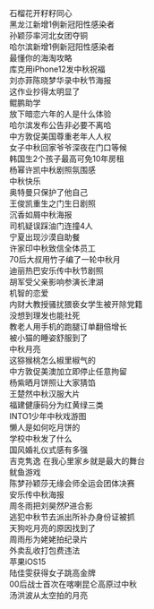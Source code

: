 石榴花开籽籽同心  
黑龙江新增1例新冠阳性感染者  
孙颖莎率河北女团夺铜  
哈尔滨新增1例新冠阳性感染者  
最懂你的海淘攻略  
库克用iPhone12发中秋祝福  
刘亦菲陈晓梦华录中秋节海报  
这作业抄得太明显了  
鲲鹏助学  
放下暗恋六年的人是什么体验  
哈尔滨发布公告非必要不离哈  
中方敦促美国尊重老年人人权  
女子中秋回家爷爷深夜在门口等候  
韩国生2个孩子最高可免10年房租  
杨幂许凯中秋剧照氛围感  
中秋快乐  
奥特曼只保护了他自己  
王俊凯重生之门生日剧照  
沉香如屑中秋海报  
司机疑误踩油门连撞4人  
宁夏出现沙漠自助餐  
许家印中秋致信全体员工  
70后大叔用竹子编了一轮中秋月  
迪丽热巴安乐传中秋节剧照  
胡军受父亲影响参演长津湖  
机智的恋爱  
内财大教授骚扰猥亵女学生被开除党籍  
没想到理发也能社死  
教老人用手机的跑腿订单翻倍增长  
被小猫的睡姿舒服到了  
中秋月亮  
这猕猴桃怎么椒里椒气的  
中方敦促美澳加立即停止任意拘留  
杨紫晒月饼照让大家猜馅  
王楚然中秋汉服大片  
福建健康码分为红黄绿三类  
INTO1少年中秋戏游图  
懒人是如何吃月饼的  
学校中秋发了什么  
国风婚礼仪式感有多强  
吉克隽逸 在我心里家乡就是最大的舞台  
鱿鱼游戏  
陈梦孙颖莎无缘会师全运会团体决赛  
安乐传中秋海报  
周冬雨把刘昊然P进合影  
逃犯中秋节去派出所补办身份证被抓  
天狗吃月亮的原因找到了  
周雨彤为姥姥拍纪录片  
外卖乱收打包费违法  
苹果iOS15  
陆佳雯获得女子跳高金牌  
00后战士首次在喀喇昆仑高原过中秋  
汤洪波从太空拍的月亮  
